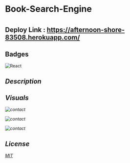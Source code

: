 # Book-Search-Engine
#
## Deploy Link : https://afternoon-shore-83508.herokuapp.com/


## Badges
![React](https://img.shields.io/badge/react-%2320232a.svg?style=for-the-badge&logo=react&logoColor=%2361DAFB)

## <em> Description

## <em>Visuals
![contact]()
<p>


![contact]()
<p> 


![contact]()
<p> 

## <em> License
[MIT](./license.md)